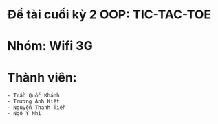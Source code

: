 # Đề tài cuối kỳ 2 OOP: TIC-TAC-TOE
# Nhóm: Wifi 3G
# Thành viên:
    - Trần Quốc Khánh
    - Trương Anh Kiệt
    - Nguyễn Thanh Tiền
    - Ngô Ý Nhi
